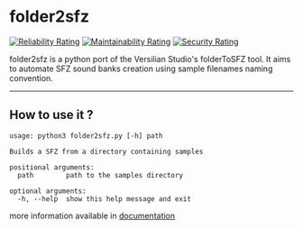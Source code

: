 # folder2sfz

[![Reliability Rating](https://sonarcloud.io/api/project_badges/measure?project=TriYop_folder2sfz&metric=reliability_rating)](https://sonarcloud.io/summary/new_code?id=TriYop_folder2sfz)
[![Maintainability Rating](https://sonarcloud.io/api/project_badges/measure?project=TriYop_folder2sfz&metric=sqale_rating)](https://sonarcloud.io/summary/new_code?id=TriYop_folder2sfz)
[![Security Rating](https://sonarcloud.io/api/project_badges/measure?project=TriYop_folder2sfz&metric=security_rating)](https://sonarcloud.io/summary/new_code?id=TriYop_folder2sfz)

folder2sfz is a python port of the Versilian Studio's folderToSFZ tool.
It aims to automate SFZ sound banks creation using sample filenames naming convention.

---

## How to use it ?

    usage: python3 folder2sfz.py [-h] path
    
    Builds a SFZ from a directory containing samples
    
    positional arguments:
      path        path to the samples directory
    
    optional arguments:
      -h, --help  show this help message and exit

more information available in [documentation](doc/index.md)